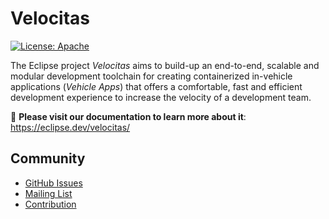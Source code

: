 # Velocitas

[![License: Apache](https://img.shields.io/badge/License-Apache-yellow.svg)](http://www.apache.org/licenses/LICENSE-2.0)

The Eclipse project _Velocitas_ aims to build-up an end-to-end, scalable and modular development toolchain for creating containerized in-vehicle applications (_Vehicle Apps_) that offers a comfortable, fast and efficient development experience to increase the velocity of a development team.

:notebook: **Please visit our documentation to learn more about it**: https://eclipse.dev/velocitas/

## Community

- [GitHub Issues](https://github.com/eclipse-velocitas/velocitas-docs/issues)
- [Mailing List](https://accounts.eclipse.org/mailing-list/velocitas-dev)
- [Contribution](content/en/docs/Contributing/contribution.md)
